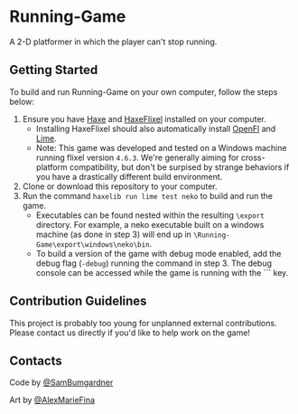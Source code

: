 # Running-Game
A 2-D platformer in which the player can't stop running.

## Getting Started
To build and run Running-Game on your own computer, follow the steps below:

1. Ensure you have [Haxe](http://www.haxe.org/download) and [HaxeFlixel](http://www.haxeflixel.com) installed on your computer.
    * Installing HaxeFlixel should also automatically install [OpenFl](http://www.openfl.org/learn/docs/getting-started/) and [Lime](https://lib.haxe.org/p/lime).
    * Note: This game was developed and tested on a Windows machine running flixel version `4.6.3`. We're generally aiming for cross-platform compatibility, but don't be surpised by strange behaviors if you have a drastically different build environment.
2. Clone or download this repository to your computer.	
3. Run the command `haxelib run lime test neko` to build and run the game.
    * Executables can be found nested within the resulting `\export` directory. For example, a neko executable built on a windows machine (as done in step 3) will end up in `\Running-Game\export\windows\neko\bin`.
    * To build a version of the game with debug mode enabled, add the debug flag (`-debug`) running the command in step 3. The debug console can be accessed while the game is running with the `\`` key.

## Contribution Guidelines
This project is probably too young for unplanned external contributions. Please contact us directly if you'd like to help work on the game!

## Contacts
Code by [@SamBumgardner](https://github.com/SamBumgardner)

Art by [@AlexMarieFina](https://github.com/AlexMarieFina)